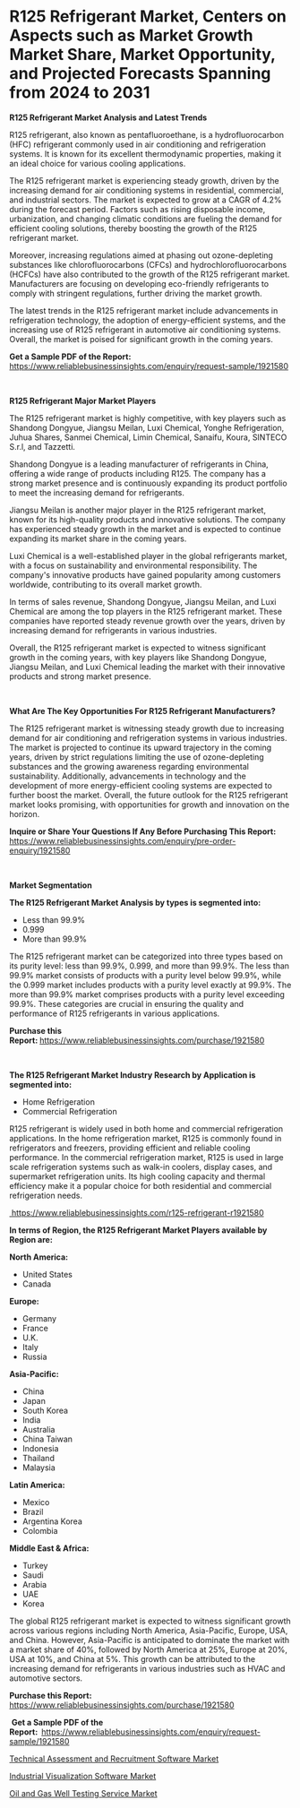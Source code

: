 <p><h1>R125 Refrigerant Market, Centers on Aspects such as Market Growth Market Share, Market Opportunity, and Projected Forecasts Spanning from 2024 to 2031</h1></p><p><strong>R125 Refrigerant Market Analysis and Latest Trends</strong></p>
<p><p>R125 refrigerant, also known as pentafluoroethane, is a hydrofluorocarbon (HFC) refrigerant commonly used in air conditioning and refrigeration systems. It is known for its excellent thermodynamic properties, making it an ideal choice for various cooling applications.</p><p>The R125 refrigerant market is experiencing steady growth, driven by the increasing demand for air conditioning systems in residential, commercial, and industrial sectors. The market is expected to grow at a CAGR of 4.2% during the forecast period. Factors such as rising disposable income, urbanization, and changing climatic conditions are fueling the demand for efficient cooling solutions, thereby boosting the growth of the R125 refrigerant market.</p><p>Moreover, increasing regulations aimed at phasing out ozone-depleting substances like chlorofluorocarbons (CFCs) and hydrochlorofluorocarbons (HCFCs) have also contributed to the growth of the R125 refrigerant market. Manufacturers are focusing on developing eco-friendly refrigerants to comply with stringent regulations, further driving the market growth.</p><p>The latest trends in the R125 refrigerant market include advancements in refrigeration technology, the adoption of energy-efficient systems, and the increasing use of R125 refrigerant in automotive air conditioning systems. Overall, the market is poised for significant growth in the coming years.</p></p>
<p><strong>Get a Sample PDF of the Report:&nbsp;</strong> <a href="https://www.reliablebusinessinsights.com/enquiry/request-sample/1921580">https://www.reliablebusinessinsights.com/enquiry/request-sample/1921580</a></p>
<p>&nbsp;</p>
<p><strong>R125 Refrigerant Major Market Players</strong></p>
<p><p>The R125 refrigerant market is highly competitive, with key players such as Shandong Dongyue, Jiangsu Meilan, Luxi Chemical, Yonghe Refrigeration, Juhua Shares, Sanmei Chemical, Limin Chemical, Sanaifu, Koura, SINTECO S.r.l, and Tazzetti. </p><p>Shandong Dongyue is a leading manufacturer of refrigerants in China, offering a wide range of products including R125. The company has a strong market presence and is continuously expanding its product portfolio to meet the increasing demand for refrigerants.</p><p>Jiangsu Meilan is another major player in the R125 refrigerant market, known for its high-quality products and innovative solutions. The company has experienced steady growth in the market and is expected to continue expanding its market share in the coming years.</p><p>Luxi Chemical is a well-established player in the global refrigerants market, with a focus on sustainability and environmental responsibility. The company's innovative products have gained popularity among customers worldwide, contributing to its overall market growth.</p><p>In terms of sales revenue, Shandong Dongyue, Jiangsu Meilan, and Luxi Chemical are among the top players in the R125 refrigerant market. These companies have reported steady revenue growth over the years, driven by increasing demand for refrigerants in various industries.</p><p>Overall, the R125 refrigerant market is expected to witness significant growth in the coming years, with key players like Shandong Dongyue, Jiangsu Meilan, and Luxi Chemical leading the market with their innovative products and strong market presence.</p></p>
<p>&nbsp;</p>
<p><strong>What Are The Key Opportunities For R125 Refrigerant Manufacturers?</strong></p>
<p><p>The R125 refrigerant market is witnessing steady growth due to increasing demand for air conditioning and refrigeration systems in various industries. The market is projected to continue its upward trajectory in the coming years, driven by strict regulations limiting the use of ozone-depleting substances and the growing awareness regarding environmental sustainability. Additionally, advancements in technology and the development of more energy-efficient cooling systems are expected to further boost the market. Overall, the future outlook for the R125 refrigerant market looks promising, with opportunities for growth and innovation on the horizon.</p></p>
<p><strong>Inquire or Share Your Questions If Any Before Purchasing This Report:</strong> <a href="https://www.reliablebusinessinsights.com/enquiry/pre-order-enquiry/1921580">https://www.reliablebusinessinsights.com/enquiry/pre-order-enquiry/1921580</a></p>
<p>&nbsp;</p>
<p><strong>Market Segmentation</strong></p>
<p><strong>The R125 Refrigerant Market Analysis by types is segmented into:</strong></p>
<p><ul><li>Less than 99.9%</li><li>0.999</li><li>More than 99.9%</li></ul></p>
<p><p>The R125 refrigerant market can be categorized into three types based on its purity level: less than 99.9%, 0.999, and more than 99.9%. The less than 99.9% market consists of products with a purity level below 99.9%, while the 0.999 market includes products with a purity level exactly at 99.9%. The more than 99.9% market comprises products with a purity level exceeding 99.9%. These categories are crucial in ensuring the quality and performance of R125 refrigerants in various applications.</p></p>
<p><strong>Purchase this Report:&nbsp;</strong><a href="https://www.reliablebusinessinsights.com/purchase/1921580">https://www.reliablebusinessinsights.com/purchase/1921580</a></p>
<p>&nbsp;</p>
<p><strong>The R125 Refrigerant Market Industry Research by Application is segmented into:</strong></p>
<p><ul><li>Home Refrigeration</li><li>Commercial Refrigeration</li></ul></p>
<p><p>R125 refrigerant is widely used in both home and commercial refrigeration applications. In the home refrigeration market, R125 is commonly found in refrigerators and freezers, providing efficient and reliable cooling performance. In the commercial refrigeration market, R125 is used in large scale refrigeration systems such as walk-in coolers, display cases, and supermarket refrigeration units. Its high cooling capacity and thermal efficiency make it a popular choice for both residential and commercial refrigeration needs.</p></p>
<p><a href="https://www.reliablebusinessinsights.com/r125-refrigerant-r1921580">&nbsp;https://www.reliablebusinessinsights.com/r125-refrigerant-r1921580</a></p>
<p><strong>In terms of Region, the R125 Refrigerant Market Players available by Region are:</strong></p>
<p>
    <p> <strong> North America: </strong>
        <ul>
            <li>United States</li>
            <li>Canada</li>
        </ul>
        </p> 
    <p> <strong> Europe: </strong>
        <ul>
            <li>Germany</li>
            <li>France</li>
            <li>U.K.</li>
            <li>Italy</li>
            <li>Russia</li>
        </ul>
        </p> 
    <p> <strong> Asia-Pacific: </strong>
        <ul>
            <li>China</li>
            <li>Japan</li>
            <li>South Korea</li>
            <li>India</li>
            <li>Australia</li>
            <li>China Taiwan</li>
            <li>Indonesia</li>
            <li>Thailand</li>
            <li>Malaysia</li>
        </ul>
        </p> 
    <p> <strong> Latin America: </strong>
        <ul>
            <li>Mexico</li>
            <li>Brazil</li>
            <li>Argentina Korea</li>
            <li>Colombia</li>
        </ul>
        </p> 
    <p> <strong> Middle East & Africa: </strong>
        <ul>
            <li>Turkey</li>
            <li>Saudi</li>
            <li>Arabia</li>
            <li>UAE</li>
            <li>Korea</li>
        </ul>
    </p>
    </p>
<p><p>The global R125 refrigerant market is expected to witness significant growth across various regions including North America, Asia-Pacific, Europe, USA, and China. However, Asia-Pacific is anticipated to dominate the market with a market share of 40%, followed by North America at 25%, Europe at 20%, USA at 10%, and China at 5%. This growth can be attributed to the increasing demand for refrigerants in various industries such as HVAC and automotive sectors.</p></p>
<p><strong>Purchase this Report: </strong><a href="https://www.reliablebusinessinsights.com/purchase/1921580">https://www.reliablebusinessinsights.com/purchase/1921580</a></p>
<p>&nbsp;<strong>Get a Sample PDF of the Report:&nbsp;&nbsp;</strong><a href="https://www.reliablebusinessinsights.com/enquiry/request-sample/1921580">https://www.reliablebusinessinsights.com/enquiry/request-sample/1921580</a></p>
<p><strong></strong></p>
<p><p><a href="https://github.com/nigngrjl95/Market-Research-Report-List-1/blob/main/technical-assessment-and-recruitment-software-market.md">Technical Assessment and Recruitment Software Market</a></p><p><a href="https://github.com/ajiariaa/Market-Research-Report-List-1/blob/main/industrial-visualization-software-market.md">Industrial Visualization Software Market</a></p><p><a href="https://github.com/sarohimweaach77/Market-Research-Report-List-1/blob/main/oil-and-gas-well-testing-service-market.md">Oil and Gas Well Testing Service Market</a></p></p>